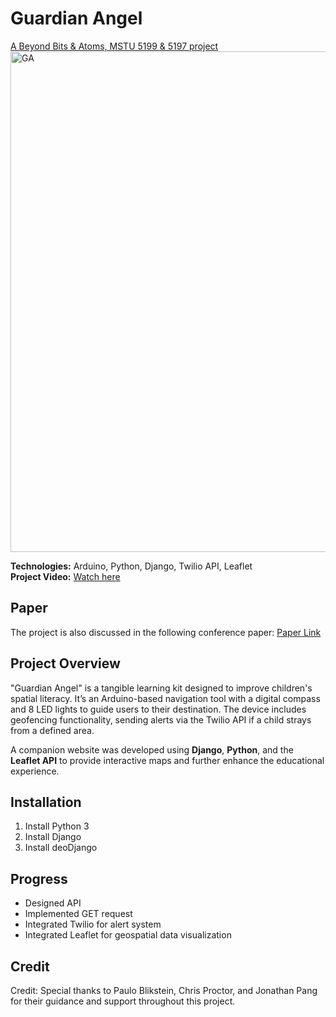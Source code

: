 # Guardian Angel

[A Beyond Bits & Atoms, MSTU 5199 & 5197 project](http://beyondbitsandatoms.org/pages/course-info.html)
<img width="801" alt="GA" src="https://github.com/user-attachments/assets/8d845212-52ed-4919-9c07-5c2a2b826129">

**Technologies:** Arduino, Python, Django, Twilio API, Leaflet  
**Project Video:** [Watch here](https://youtu.be/-88FqirXFyU)  

## Paper  
The project is also discussed in the following conference paper: [Paper Link](https://drive.google.com/file/d/1rrKObkW4WFSOC5MgvAAggKamOwmdYIh3/view?usp=sharing)

## Project Overview
"Guardian Angel" is a tangible learning kit designed to improve children's spatial literacy. 
It’s an Arduino-based navigation tool with a digital compass and 8 LED lights to guide users to their destination. 
The device includes geofencing functionality, sending alerts via the Twilio API if a child strays from a defined area.

A companion website was developed using **Django**, **Python**, and the **Leaflet API** to provide interactive maps and further enhance the educational experience.

## Installation

1. Install Python 3
2. Install Django
3. Install deoDjango

## Progress

- Designed API  
- Implemented GET request  
- Integrated Twilio for alert system  
- Integrated Leaflet for geospatial data visualization

## Credit  
Credit: Special thanks to Paulo Blikstein, Chris Proctor, and Jonathan Pang for their guidance and support throughout this project.
